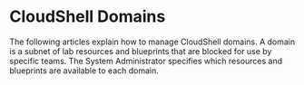# CloudShell Domains

The following articles explain how to manage CloudShell domains. A domain is a subnet of lab resources and blueprints that are blocked for use by specific teams. The System Administrator specifies which resources and blueprints are available to each domain.
